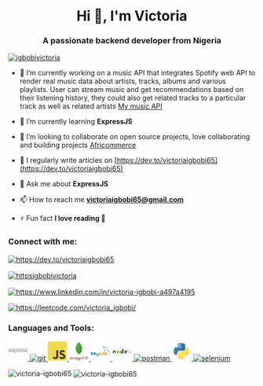 <h1 align="center">Hi 👋, I'm Victoria</h1>

<h3 align="center">A passionate backend developer from Nigeria</h3>


<p align="left"> <a href="https://twitter.com/httpsIgbobiVictoria" target="blank"><img src="https://img.shields.io/twitter/follow/httpsigbobivictoria?logo=twitter&style=for-the-badge" alt="igbobivictoria" /></a> </p>

- 🔭 I’m currently working on a music API that integrates Spotify web API to render real music data about artists, tracks, albums and various playlists. User can stream music and get recommendations based on their listening history, they could also get related tracks to a particular track as well as related artists [My music API](https://github.com/victoria-igbobi65/Music_API)

- 🌱 I’m currently learning **ExpressJS**

- 👯 I’m looking to collaborate on open source projects, love collaborating and building projects [Africommerce](https://github.com/victoria-igbobi65/africommerce-saas)

- 📝 I regularly write articles on [https://dev.to/victoriaigbobi65](https://dev.to/victoriaigbobi65)

- 💬 Ask me about **ExpressJS**

- 📫 How to reach me **victoriaigbobi65@gmail.com**



- ⚡ Fun fact **I love reading 🥰**

<h3 align="left">Connect with me:</h3>

<p align="left">

<a href="https://dev.to/https://dev.to/victoriaigbobi65" target="blank"><img align="center" src="https://raw.githubusercontent.com/rahuldkjain/github-profile-readme-generator/master/src/images/icons/Social/devto.svg" alt="https://dev.to/victoriaigbobi65" height="30" width="40" /></a>

<a href="https://twitter.com/httpsigbobivictoria" target="blank"><img align="center" src="https://raw.githubusercontent.com/rahuldkjain/github-profile-readme-generator/master/src/images/icons/Social/twitter.svg" alt="httpsigbobivictoria" height="30" width="40" /></a>

<a href="https://linkedin.com/in/https://www.linkedin.com/in/victoria-igbobi-a497a4195" target="blank"><img align="center" src="https://raw.githubusercontent.com/rahuldkjain/github-profile-readme-generator/master/src/images/icons/Social/linked-in-alt.svg" alt="https://www.linkedin.com/in/victoria-igbobi-a497a4195" height="30" width="40" /></a>

<a href="https://www.leetcode.com/https://leetcode.com/victoria_igbobi/" target="blank"><img align="center" src="https://raw.githubusercontent.com/rahuldkjain/github-profile-readme-generator/master/src/images/icons/Social/leet-code.svg" alt="https://leetcode.com/victoria_igbobi/" height="30" width="40" /></a>

</p>

<h3 align="left">Languages and Tools:</h3>

<p align="left"> <a href="https://expressjs.com" target="_blank" rel="noreferrer"> <img src="https://raw.githubusercontent.com/devicons/devicon/master/icons/express/express-original-wordmark.svg" alt="express" width="40" height="40"/> </a> <a href="https://git-scm.com/" target="_blank" rel="noreferrer"> <img src="https://www.vectorlogo.zone/logos/git-scm/git-scm-icon.svg" alt="git" width="40" height="40"/> </a> <a href="https://developer.mozilla.org/en-US/docs/Web/JavaScript" target="_blank" rel="noreferrer"> <img src="https://raw.githubusercontent.com/devicons/devicon/master/icons/javascript/javascript-original.svg" alt="javascript" width="40" height="40"/> </a> <a href="https://www.mongodb.com/" target="_blank" rel="noreferrer"> <img src="https://raw.githubusercontent.com/devicons/devicon/master/icons/mongodb/mongodb-original-wordmark.svg" alt="mongodb" width="40" height="40"/> </a> <a href="https://www.mysql.com/" target="_blank" rel="noreferrer"> <img src="https://raw.githubusercontent.com/devicons/devicon/master/icons/mysql/mysql-original-wordmark.svg" alt="mysql" width="40" height="40"/> </a> <a href="https://nodejs.org" target="_blank" rel="noreferrer"> <img src="https://raw.githubusercontent.com/devicons/devicon/master/icons/nodejs/nodejs-original-wordmark.svg" alt="nodejs" width="40" height="40"/> </a> <a href="https://postman.com" target="_blank" rel="noreferrer"> <img src="https://www.vectorlogo.zone/logos/getpostman/getpostman-icon.svg" alt="postman" width="40" height="40"/> </a> <a href="https://www.python.org" target="_blank" rel="noreferrer"> <img src="https://raw.githubusercontent.com/devicons/devicon/master/icons/python/python-original.svg" alt="python" width="40" height="40"/> </a> <a href="https://www.selenium.dev" target="_blank" rel="noreferrer"> <img src="https://raw.githubusercontent.com/detain/svg-logos/780f25886640cef088af994181646db2f6b1a3f8/svg/selenium-logo.svg" alt="selenium" width="40" height="40"/> </a> </p>

<p><img align="left" src="https://github-readme-stats.vercel.app/api/top-langs?username=victoria-igbobi65&show_icons=true&locale=en&layout=compact" alt="victoria-igbobi65" /></p>

<p>&nbsp;<img align="center" src="https://github-readme-stats.vercel.app/api?username=victoria-igbobi65&show_icons=true&locale=en" alt="victoria-igbobi65" /></p>

